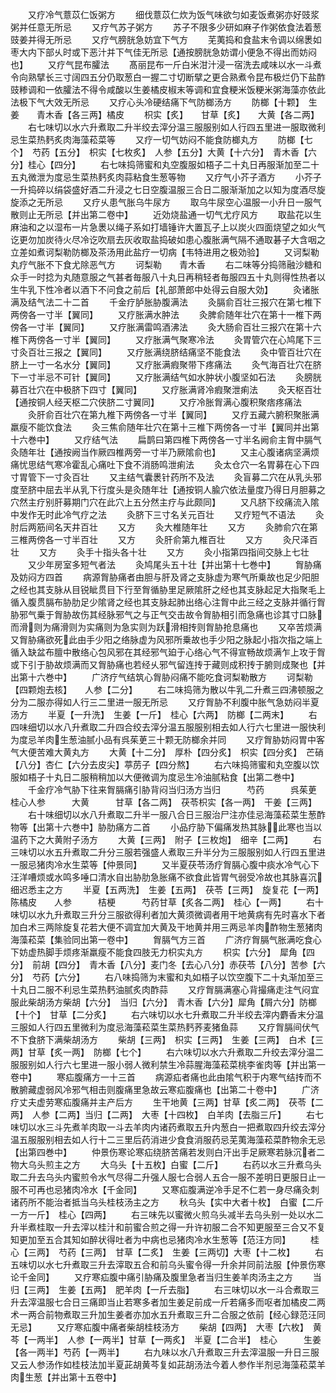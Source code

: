 <!-- { "loadSidebar": true } -->
　　又疗冷气薏苡仁饭粥方
　　细伐薏苡仁炊为饭气味欲匀如麦饭煮粥亦好豉浆粥并任意无所忌
　　又疗气苏子粥方
　　苏子不限多少研如麻子作粥依食法着葱豉姜并得无所忌
　　又疗气膀胱急妨宜下气方
　　芜荑捣和食盐末令调以绵褁如枣大内下部乆时或下恶汁并下气佳无所忌【通按膀胱急妨谓小便急不得出而妨闷也】
　　又疗气昆布臛法
　　髙丽昆布一斤白米泔汁浸一宿洗去咸味以水一斗煮令向熟擘长三寸阔四五分仍取葱白一握二寸切断擘之更合熟煮令昆布极烂仍下盐酢豉糁调和一依臛法不得令咸酸以生姜橘皮椒末等调和宜食粳米饭粳米粥海藻亦依此法极下气大效无所忌
　　又疗心头冷硬结痛下气防榔汤方
　　防榔【十颗】　生姜　　青木香【各三两】橘皮
　　枳实【炙】　　甘草【炙】　　大黄【各二两】
　　右七味切以水六升煮取二升半绞去滓分温三服服别如人行四五里进一服取微利忌生菜热麫炙肉海藻菘菜等
　　又疗一切气妨闷不能食防榔丸方
　　防榔【七个】　芍药【五分】　枳实【七枚炙】　人参【五分】大黄【十六分】　青木香【六分】桂心【四分】
　　右七味捣筛蜜和丸空腹服如梧子二十丸日再服渐加至二十五丸微泄为度忌生菜热麫炙肉蒜粘食生葱等物
　　又疗气小芥子酒方
　　小芥子一升捣碎以绢袋盛好酒二升浸之七日空腹温服三合日二服渐渐加之以知为度酒尽旋旋添之无所忌
　　又疗乆患气胀乌牛尿方
　　取乌牛尿空心温服一小升日一服气散则止无所忌【并出第二卷中】
　　近効烧盐通一切气尤疗风方
　　取盐花以生麻油和之以湿布一片急褁以绳子系如打墙锤许大置瓦子上以炭火四面烧望之如火气讫更勿加炭待火尽冷讫吹扇去灰收取盐捣破如患心腹胀满气隔不通取碁子大含咽之立差如煮诃梨勒防榔及茶汤用此盐疗一切病【韦特进用之极効验】
　　又诃梨勒丸疗气胀不下食尤除恶气方
　　诃梨勒　　青木香
　　右二味等分捣筛融沙糖和众手一时捻为丸随意服之气甚者毎服八十丸日再稍轻者毎服四五十丸则得性热者以生牛乳下性冷者以酒下不问食之前后【礼部萧郎中处得云自服大効】
　　灸诸胀满及结气法二十二首
　　千金疗胪胀胁腹满法
　　灸膈俞百壮三报穴在第七椎下两傍各一寸半【翼同】
　　又疗胀满水肿法
　　灸脾俞随年壮穴在第十一椎下两傍各一寸半【翼同】
　　又疗胀满雷鸣酒沸法
　　灸大肠俞百壮三报穴在第十六椎下两傍各一寸半【翼同】
　　又疗胀满气聚寒冷法
　　灸胃管穴在心鸠尾下三寸灸百壮三报之【翼同】
　　又疗胀满绕脐结痛坚不能食法
　　灸中管百壮穴在脐上一寸一名水分【翼同】
　　又疗胀满瘕聚带下疼痛法
　　灸气海百壮穴在脐下一寸半忌不可针【翼同】
　　又疗胀满结气如水肿状小腹坚如石法
　　灸膀胱募百壮穴在中极脐下四寸【翼同】
　　又疗胀满肾冷瘕聚泄痢法
　　灸天枢百壮【通按铜人经天枢二穴侠脐二寸翼同】
　　又疗冷胀胷满心腹积聚痞疼痛法
　　灸肝俞百壮穴在第九椎下两傍各一寸半【翼同】
　　又疗五藏六腑积聚胀满羸瘦不能饮食法
　　灸三焦俞随年壮穴在第十三椎下两傍各一寸半【翼同并出第十六巻中】
　　又疗结气法
　　扁鹊曰第四椎下两傍各一寸半名阙俞主胷中膈气灸随年壮【通按阙当作厥四椎两旁一寸半乃厥隂俞也】
　　又主心腹诸病坚满烦痛忧思结气寒冷霍乱心痛吐下食不消肠鸣泄痢法
　　灸太仓穴一名胃募在心下四寸胃管下一寸灸百壮
　　又主结气囊褁针药所不及法
　　灸盲募二穴在从乳头邪度至脐中屈去半从乳下行度头是灸随年壮【通按铜人腧穴依法量度乃得日月胆募之穴然主疗别肝募期门穴在此穴上五分然主疗与此颇同】
　　又凡脐下绞痛流入隂中发作无时此冷气疗之法
　　灸脐下三寸名关元百壮
　　又疗短气不语法
　　灸肘后两筋间名天井百壮
　　又方
　　灸大椎随年壮
　　又方
　　灸肺俞穴在第三椎两傍各一寸半百壮
　　又方
　　灸肝俞第九椎百壮
　　又方
　　灸尺泽百壮
　　又方
　　灸手十指头各十壮
　　又方
　　灸小指第四指间交脉上七壮
　　又少年房室多短气者法
　　灸鸠尾头五十壮【并出第十七巻中】
　　胷胁痛及妨闷方四首
　　病源胷胁痛者由胆与肝及肾之支脉虚为寒气所乗故也足少阳胆之经也其支脉从目锐眦贯目下行至胷循胁里足厥隂肝之经也其支脉起足大指聚毛上循入腹贯膈布胁肋足少隂肾之经也其支脉起肺出络心注胷中此三经之支脉并循行胷胁邪气乗于胷胁故伤其经脉邪气之与正气交击故令胷胁相引而急痛也诊其寸口脉而滑则为痛滑则为实痛则为急实则为跃滑相抟则胷胁抢息痛也
　　又卒苦烦满又胷胁痛欲死此由手少阳之络脉虚为风邪所乗故也手少阳之脉起小指次指之端上循入缺盆布膻中散络心包风邪在其经邪气廹于心络心气不得宣畅故烦满乍上攻于胷或下引于胁故烦满而又胷胁痛也若经乆邪气留连抟于藏则成积抟于腑则成聚也【并出第十六巻中】
　　广济疗气结筑心胷胁闷痛不能吃食诃梨勒散方
　　诃梨勒【四颗炮去核】　　人参【二分】
　　右二味捣筛为散以牛乳二升煮三四沸顿服之分为二服亦得如人行三二里进一服无所忌
　　又疗胷胁不利腹中胀气急妨闷半夏汤方
　　半夏【一升洗】　生姜【一斤】　桂心【六两】　防榔【二两末】
　　右四味细切以水八升煮取二升四合绞去滓分温五服服别相去如人行六七里进一服快利为度忌羊肉生葱油腻小品有呉茱茰三十颗无防榔余并同
　　又疗胷胁妨闷胃中客气大便苦难大黄丸方
　　大黄【十二分】　厚朴【四分炙】　枳实【四分炙】　芒硝【八分】杏仁【六分去皮尖】葶苈子【四分熬】
　　右六味捣筛蜜和丸空腹以饮服如梧子十丸日二服稍稍加以大便微调为度忌生冷油腻粘食【出第二巻中】
　　千金疗冷气胁下往来胷膈痛引胁背闷当归汤方当归　　　芍药　　　呉茱茰　　桂心人参　　　大黄　　　甘草【各二两】　茯苓枳实【各一两】　干姜【三两】
　　右十味细切以水八升煮取二升半一服八合日三服治尸注亦佳忌海藻菘菜生葱酢物等【出第十六巻中】胁肋痛方二首
　　小品疗胁下偏痛发热其脉此寒也当以温药下之大黄附子汤方
　　大黄【三两】　附子【三枚炮】　细辛【二两】
　　右三味切以水五升煮取二升分三服若强盛人煮取三升半分为三服服别如人行四五里进一服忌猪肉冷水生菜等【仲景同】
　　又半夏茯苓汤疗胷膈心腹中痰水冷气心下汪洋嘈烦或水鸣多唾口清水自出胁肋急胀痛不欲食此皆胃气弱受冷故也其脉喜沉细迟悉主之方
　　半夏【五两洗】　生姜【五两】　茯苓【三两】　旋复花【一两】陈橘皮　　人参　　　桔梗　　　芍药甘草【炙各二两】　桂心【一两】
　　右十味切以水九升煮取三升分三服欲得利者加大黄须微调者用干地黄病有先时喜水下者加白术三两除旋复花若大便不调宜加大黄及干地黄并用三两忌羊肉酢物生葱猪肉海藻菘菜【集验同出第一卷中】
　　胷膈气方三首
　　广济疗胷膈气胀满吃食心下妨虚热脚手烦疼渐羸瘦不能食四肢无力枳实丸方
　　枳实【六分】　犀角【四分】　前胡【四分】　青木香【八分】麦门冬【去心八分】赤茯苓【八分】苦参【六分】　芍药【六分】
　　右八味捣筛为末蜜和丸如梧子以饮空腹下二十丸渐加至三十丸日二服不利忌生菜热麫油腻炙肉酢蒜
　　又疗胷膈满塞心背撮痛走注气闷宜服此柴胡汤方柴胡【六分】　当归【六分】　青木香【六分】犀角【屑六分】防榔【十个】　甘草【二分炙】
　　右六味切以水七升煮取二升半绞去滓内麝香末分温三服如人行四五里微利为度忌海藻菘菜生菜热麫荞麦猪鱼蒜
　　又疗胷膈间伏气不下食脐下满柴胡汤方
　　柴胡【三两】　枳实【三两】　生姜【三两】　白术【三两】甘草【炙一两】　防榔【七个】
　　右六味切以水六升煮取二升绞去滓分温二服服别如人行六七里进一服小弱人微利禁生冷蒜腥海藻菘菜桃李雀肉等【并出第一卷中】
　　寒疝腹痛方一十三首
　　病源疝者痛也此由隂气积于内寒气结抟而不散腑藏虚弱风冷邪气相击则腹痛里急故云寒疝腹痛也【出第二十卷中】
　　广济疗丈夫虚劳寒疝腹痛并主产后方
　　生干地黄【三两】甘草【炙二两】　茯苓【二两】　人参【二两】当归【二两】　大枣【十四枚】　白羊肉【去脂三斤】
　　右七味切以水三斗先煮羊肉取一斗去羊肉内诸药煮取五升内葱白一把煮取四升绞去滓分温五服服别相去如人行十二三里后药消进少食食消服药忌芜荑海藻菘菜酢物余无忌【出第四巻中】
　　仲景伤寒论寒疝绕脐苦痛若发则白汗出手足厥寒若脉沉者二物大乌头煎主之方
　　大乌头【十五枚】白蜜【二斤】
　　右药以水三升煮乌头取二升去乌头内蜜煎令水气尽得二升强人服七合弱人五合一服不差明日更服日止一服不可再也忌猪肉冷水【千金同】
　　又寒疝腹满逆冷手足不仁若一身尽痛灸刺诸药所不能治者抵当乌头桂枝汤主之方
　　秋乌头【实中大者十枚】　白蜜【二斤一方一斤】　桂心【四两】
　　右三味先以蜜微火煎乌头减半去乌头别一处以水二升半煮桂取一升去滓以桂汁和前蜜合煎之得一升许初服二合不知更服至三合又不复知更加至五合其知如醉状得吐者为中病也忌猪肉冷水生葱等【范汪方同】
　　桂心【三两】　芍药【三两】　甘草【二炙】　生姜【三两切】大枣【十二枚】
　　右五味切以水七升煮取三升去滓取五合和前乌头蜜令得一升余并同前法服【仲景伤寒论千金同】
　　又疗寒疝腹中痛引胁痛及腹里急者当归生姜羊肉汤主之方
　　当归【三两】　生姜【五两】　肥羊肉【一斤去脂】
　　右三味切以水一斗合煮取三升去滓温服七合日三痛即当止若寒多者加生姜足前成一斤若痛多而呕者加橘皮二两术一两合前物煮取三升加生姜者亦加水五升煮取三升二合服之依前【经心録范汪同无忌】
　　又疗寒疝腹中痛者柴胡桂枝汤方
　　柴胡【四两】　大枣【六枚】　黄芩【一两半】　人参【一两半】甘草【一两炙】　半夏【二合半】　桂心　　　生姜【各一两半】芍药【一两半】
　　右九味以水八升煮取三升去滓温服一升日三服又云人参汤作如桂枝法加半夏茈胡黄芩复如茈胡汤法今着人参作半剂忌海藻菘菜羊肉生葱【并出第十五卷中】

